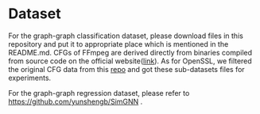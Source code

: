 # Dataset

For the graph-graph classification dataset, please download files in this repository and put it to appropriate place which is mentioned in the README.md.
CFGs of FFmpeg are derived directly from binaries compiled from source code on the official website([link](https://www.ffmpeg.org/)). 
As for OpenSSL, we filtered the original CFG data from this [repo](https://github.com/xiaojunxu/dnn-binary-code-similarity) and got these sub-datasets files for experiments.

For the graph-graph regression dataset, please refer to https://github.com/yunshengb/SimGNN .

